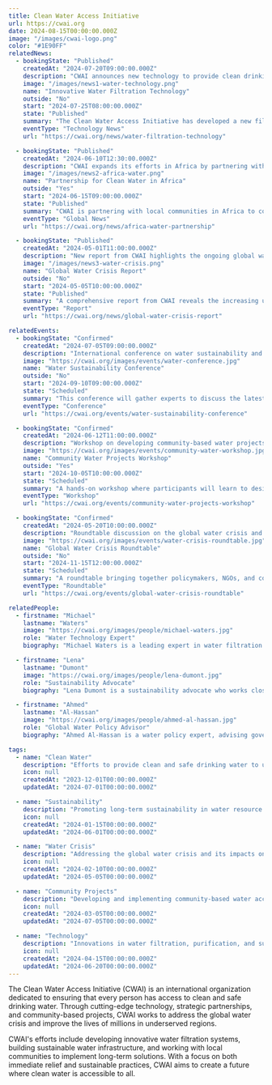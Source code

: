 ```yaml
---
title: Clean Water Access Initiative
url: https://cwai.org
date: 2024-08-15T00:00:00.000Z
image: "/images/cwai-logo.png"
color: "#1E90FF"
relatedNews:
  - bookingState: "Published"
    createdAt: "2024-07-20T09:00:00.000Z"
    description: "CWAI announces new technology to provide clean drinking water in remote areas."
    image: "/images/news1-water-technology.png"
    name: "Innovative Water Filtration Technology"
    outside: "No"
    start: "2024-07-25T08:00:00.000Z"
    state: "Published"
    summary: "The Clean Water Access Initiative has developed a new filtration system that can be deployed in remote areas to provide clean drinking water."
    eventType: "Technology News"
    url: "https://cwai.org/news/water-filtration-technology"

  - bookingState: "Published"
    createdAt: "2024-06-10T12:30:00.000Z"
    description: "CWAI expands its efforts in Africa by partnering with local communities to build sustainable water infrastructure."
    image: "/images/news2-africa-water.png"
    name: "Partnership for Clean Water in Africa"
    outside: "Yes"
    start: "2024-06-15T09:00:00.000Z"
    state: "Published"
    summary: "CWAI is partnering with local communities in Africa to construct sustainable water systems, improving access to clean water for thousands."
    eventType: "Global News"
    url: "https://cwai.org/news/africa-water-partnership"

  - bookingState: "Published"
    createdAt: "2024-05-01T11:00:00.000Z"
    description: "New report from CWAI highlights the ongoing global water crisis and its impacts on vulnerable populations."
    image: "/images/news3-water-crisis.png"
    name: "Global Water Crisis Report"
    outside: "No"
    start: "2024-05-05T10:00:00.000Z"
    state: "Published"
    summary: "A comprehensive report from CWAI reveals the increasing urgency of addressing the global water crisis, with millions lacking access to clean water."
    eventType: "Report"
    url: "https://cwai.org/news/global-water-crisis-report"

relatedEvents:
  - bookingState: "Confirmed"
    createdAt: "2024-07-05T09:00:00.000Z"
    description: "International conference on water sustainability and access, featuring innovations in water technology and policy."
    image: "https://cwai.org/images/events/water-conference.jpg"
    name: "Water Sustainability Conference"
    outside: "No"
    start: "2024-09-10T09:00:00.000Z"
    state: "Scheduled"
    summary: "This conference will gather experts to discuss the latest innovations and strategies for providing sustainable access to clean water."
    eventType: "Conference"
    url: "https://cwai.org/events/water-sustainability-conference"

  - bookingState: "Confirmed"
    createdAt: "2024-06-12T11:00:00.000Z"
    description: "Workshop on developing community-based water projects for remote and underdeveloped regions."
    image: "https://cwai.org/images/events/community-water-workshop.jpg"
    name: "Community Water Projects Workshop"
    outside: "Yes"
    start: "2024-10-05T10:00:00.000Z"
    state: "Scheduled"
    summary: "A hands-on workshop where participants will learn to design and implement sustainable water projects in underserved communities."
    eventType: "Workshop"
    url: "https://cwai.org/events/community-water-projects-workshop"

  - bookingState: "Confirmed"
    createdAt: "2024-05-20T10:00:00.000Z"
    description: "Roundtable discussion on the global water crisis and the role of public-private partnerships in solving it."
    image: "https://cwai.org/images/events/water-crisis-roundtable.jpg"
    name: "Global Water Crisis Roundtable"
    outside: "No"
    start: "2024-11-15T12:00:00.000Z"
    state: "Scheduled"
    summary: "A roundtable bringing together policymakers, NGOs, and corporations to explore collaborative solutions to the global water crisis."
    eventType: "Roundtable"
    url: "https://cwai.org/events/global-water-crisis-roundtable"

relatedPeople:
  - firstname: "Michael"
    lastname: "Waters"
    image: "https://cwai.org/images/people/michael-waters.jpg"
    role: "Water Technology Expert"
    biography: "Michael Waters is a leading expert in water filtration and sustainable water management technologies. He leads the technology development at CWAI."

  - firstname: "Lena"
    lastname: "Dumont"
    image: "https://cwai.org/images/people/lena-dumont.jpg"
    role: "Sustainability Advocate"
    biography: "Lena Dumont is a sustainability advocate who works closely with local communities to develop and implement sustainable water infrastructure solutions in remote regions."

  - firstname: "Ahmed"
    lastname: "Al-Hassan"
    image: "https://cwai.org/images/people/ahmed-al-hassan.jpg"
    role: "Global Water Policy Advisor"
    biography: "Ahmed Al-Hassan is a water policy expert, advising governments and organizations on strategies to improve water access and manage water resources efficiently."

tags:
  - name: "Clean Water"
    description: "Efforts to provide clean and safe drinking water to underserved communities."
    icon: null
    createdAt: "2023-12-01T00:00:00.000Z"
    updatedAt: "2024-07-01T00:00:00.000Z"

  - name: "Sustainability"
    description: "Promoting long-term sustainability in water resource management."
    icon: null
    createdAt: "2024-01-15T00:00:00.000Z"
    updatedAt: "2024-06-01T00:00:00.000Z"

  - name: "Water Crisis"
    description: "Addressing the global water crisis and its impacts on vulnerable populations."
    icon: null
    createdAt: "2024-02-10T00:00:00.000Z"
    updatedAt: "2024-05-05T00:00:00.000Z"

  - name: "Community Projects"
    description: "Developing and implementing community-based water access projects."
    icon: null
    createdAt: "2024-03-05T00:00:00.000Z"
    updatedAt: "2024-07-05T00:00:00.000Z"

  - name: "Technology"
    description: "Innovations in water filtration, purification, and sustainable access."
    icon: null
    createdAt: "2024-04-15T00:00:00.000Z"
    updatedAt: "2024-06-20T00:00:00.000Z"
---
```


The Clean Water Access Initiative (CWAI) is an international organization dedicated to ensuring that every person has access to clean and safe drinking water. Through cutting-edge technology, strategic partnerships, and community-based projects, CWAI works to address the global water crisis and improve the lives of millions in underserved regions.

CWAI's efforts include developing innovative water filtration systems, building sustainable water infrastructure, and working with local communities to implement long-term solutions. With a focus on both immediate relief and sustainable practices, CWAI aims to create a future where clean water is accessible to all.
